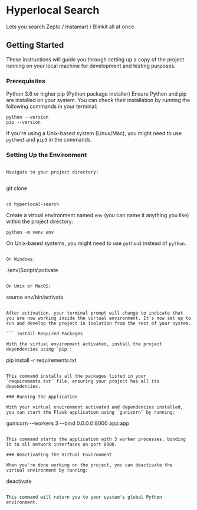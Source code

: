 # Hyperlocal Search

Lets you search Zepto / Instamart / Blinkit all at once

## Getting Started

These instructions will guide you through setting up a copy of the project running on your local machine for development and testing purposes.

### Prerequisites

Python 3.6 or higher
pip (Python package installer)
Ensure Python and pip are installed on your system. You can check their installation by running the following commands in your terminal:

```
python --version
pip --version
```

If you're using a Unix-based system (Linux/Mac), you might need to use `python3` and `pip3` in the commands.

### Setting Up the Environment

``` Create a Virtual Environment

Navigate to your project directory:


```
git clone <repo-url>
```

cd hyperlocal-search
```

Create a virtual environment named `env` (you can name it anything you like) within the project directory:

```
python -m venv env
```

On Unix-based systems, you might need to use `python3` instead of `python`.

``` Activate the Virtual Environment

On Windows:

```
.\env\Scripts\activate
```

On Unix or MacOS:

```
source env/bin/activate
```

After activation, your terminal prompt will change to indicate that you are now working inside the virtual environment. It's now set up to run and develop the project in isolation from the rest of your system.

``` Install Required Packages

With the virtual environment activated, install the project dependencies using `pip`:

```
pip install -r requirements.txt
```

This command installs all the packages listed in your `requirements.txt` file, ensuring your project has all its dependencies.

### Running the Application

With your virtual environment activated and dependencies installed, you can start the Flask application using `gunicorn` by running:

```
gunicorn --workers 3 --bind 0.0.0.0:8000 app:app
```

This command starts the application with 3 worker processes, binding it to all network interfaces on port 8000.

### Deactivating the Virtual Environment

When you're done working on the project, you can deactivate the virtual environment by running:

```
deactivate
```

This command will return you to your system's global Python environment.